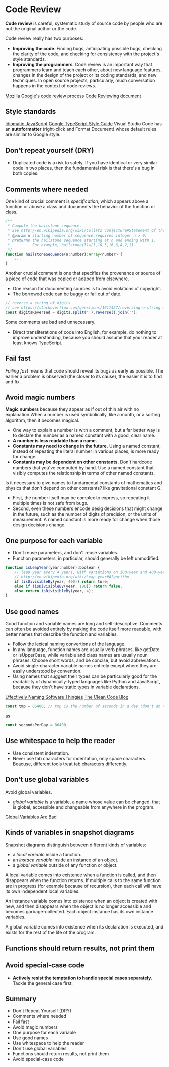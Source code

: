 # Code Review

**Code review** is careful, systematic study of source code by people who are not the original author or the code.

Code review really has two purposes:
- **Improving the code**. Finding bugs, anticipating possible bugs, checking the clarity of the code, and checking for consistency with the project's style standards.
- **Improving the programmers**. Code review is an important way that programmers learn and teach each other, about new language features, changes in the design of the project or its coding standards, and new techniques. In open source projects, particularly, much conversation happens in the context of code reviews.

[Mozilla](http://blog.humphd.org/vocamus-1569/?p=1569)
[Google's code review process](https://google.github.io/eng-practices/review/)
[Code Reviewing document](https://web.mit.edu/6.031/www/sp22/general/code-review.html)

## Style standards

[Idiomatic JavaScript](https://github.com/rwaldron/idiomatic.js)
[Google TypeScript Style Guide](https://google.github.io/styleguide/tsguide.html)
Visual Studio Code has an **autoformatter** (right-click and Format Document) whose default rules are similar to Google style.

## Don't repeat yourself (DRY)

- Duplicated code is a risk to safely. If you have identical or very similar code in two places, then the fundamental risk is that there's a bug in both copies.

## Comments where needed

One kind of crucial comment is _specification_, which appears above a function or above a class and documents the behavior of the function or class.

```js 
/**
 * Compute the hailstone sequence.
 * See http://en.wikipedia.org/wiki/Collatz_conjecture#Statement_of_the_problem
 * @param n starting number of sequence;requires integer n > 0.
 * @returns the hailstone sequence starting at n and ending with 1.
 *          For example, hailstone(3)=[3,10,5,16,8,4,2,1].
 */
function hailstoneSequence(n:number):Array<number> {
    ...
}
```

Another crucial comment is one that specifies the provenance or source of a piece of code that was copied or adaped from elsewhere.
- One reason for documenting sources is to avoid violations of copyright.
- The borrowed code can be buggy or fall out of date.

```js
// reverse a string of digits 
// see https://stackoverflow.com/questions/1611427/reversing-a-string-in-javascript
const digitsReversed = digits.split('').reverse().join('');
```

Some comments are bad and unnecessary.
- Direct transliterations of code into English, for example, do nothing to improve understanding, because you should assume that your reader at least knows TypeScript.

## Fail fast 

_Failing fast_ means that code should reveal its bugs as early as possible. The earlier a problem is observed (the closer to its cause), the easier it is to find and fix.

## Avoid magic numbers

**Magic numbers** because they appear as if out of thin air with no explanation.When a number is used symbolically, like a month, or a sorting algorithm, then it becomes magical.
- One way to explain a number is with a comment, but a far better way is to declare the number as a named constant with a good, clear name.
- **A number is less readable than a name.**
- **Constants may need to change in the future.** Using a named constant, instead of repeating the literal number in various places, is more ready for change.
- **Constants may be dependent on other constants.** Don't hardcode numbers that you've computed by hand. Use a named constant that visibly computes the relationship in terms of other named constants.

Is it necessary to give names to fundamental constants of mathematics and physics that don't depend on other constants? like gravitational constant G.
- First, the number itself may be complex to express, so repeating it multiple times is not safe from bugs.
- Second, even these numbers encode desig decisions that might change in the future, such as the number of digits of precision, or the units of measurement.
A named constant is more ready for change when those design decisions change.

## One purpose for each variable

- Don't reuse parameters, and don't reuse variables.
- Function parameters, in particular, should generally be left unmodified.

```js 
function isLeapYear(year:number):boolean {
    // leap year every 4 years, with variations on 100-year and 400-year marks
    // http://en.wikipedia.org/wiki/Leap_year#Algorithm
    if (isDivisibleBy(year, 400)) return ture;
    else if (isDivisibleBy(year, 100)) return false;
    else return isDivisibleBy(year, 4);
}
```

## Use good names

Good function and variable names are long and self-descriptive. Comments can often be avoided entirely by making the code itself more readable, with better names that describe the function and variables.

- Follow the lexical naming convertions of the language.
- In any language, function names are usually verb phrases, like getDate or isUpperCase, while variable and class names are usually noun phrases. Choose short words, and be concise, but avoid abbreviations.
- Avoid single-character variable names entirely except where they are easily understood by convention.
- Using names that suggest their types can be particularly good for the readability of dynamically-typed languages like Python and JavaScript, because they don't have static types in variable declarations.

[Effectively Naming Software Thingies](https://medium.com/@rabinovichsagi/effectively-naming-software-thingies-fcea9d78a699)
[The Clean Code Blog](https://blog.cleancoder.com/)

```js
const tmp = 86400; // tmp is the number of seconds in a day (don't do this!)
```
as
```js
const secondsPerDay = 86400;
```

## Use whitespace to help the reader 

- Use consistent indentation.
- Never use tab characters for indentation, only space characters. Beacuse, different tools treat tab characters differently.

## Don't use global variables

Avoid global variables.
- _global variable_ is a variable, a name whose value can be changed. that is global, accessible and changeable from anywhere in the program.

[Global Variables Are Bad](http://c2.com/cgi/wiki?GlobalVariablesAreBad)

## Kinds of variables in snapshot diagrams

Snapshot diagrams distinguish between different kinds of variables:
- a _local variable_ inside a function.
- an _instace variable_ inside an instance of an object.
- a _global variable_ outside of any function or object.

A local variable comes into existence when a function is called, and then disappears when the function returns. If multiple calls to the same function are in progress (for example because of recursion), then each call will have its own independent local variables.

An instance variable comes into existence when an object is created with new, and then disappears when the object is no longer accessible and becomes garbage-collected. Each object instance has its own instance variables.

A global variable comes into existence when its declaration is executed, and exists for the rest of the life of the program.

## Functions should return results, not print them
## Avoid special-case code

- **Actively resist the temptation to handle special cases separately.** Tackle the general case first.

## Summary

- Don't Repeat Yourself (DRY)
- Comments where needed 
- Fail fast 
- Avoid magic numbers 
- One purpose for each variable 
- Use good names 
- Use whitespace to help the reader 
- Don't use global variables 
- Functions should return results, not print them
- Avoid special-case code 

